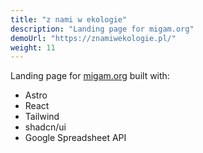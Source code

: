 ```yaml
---
title: "z nami w ekologie"
description: "Landing page for migam.org"
demoUrl: "https://znamiwekologie.pl/"
weight: 11
---
```


Landing page for [migam.org](https://migam.org) built with:

- Astro
- React
- Tailwind
- shadcn/ui
- Google Spreadsheet API
